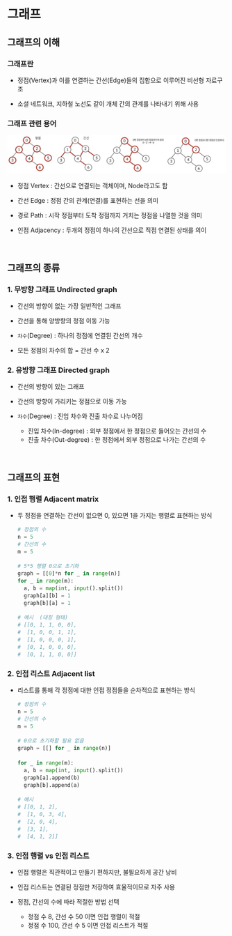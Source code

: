 # 그래프

## 그래프의 이해

### 그래프란
- 정점(Vertex)과 이를 연결하는 간선(Edge)들의 집합으로 이루어진 비선형 자료구조

- 소셜 네트워크, 지하철 노선도 같이 개체 간의 관계를 나타내기 위해 사용


### 그래프 관련 용어
![그래프 용어](graph.jpg)
- 정점 Vertex : 간선으로 연결되는 객체이며, Node라고도 함

- 간선 Edge : 정점 간의 관계(연결)를 표현하는 선을 의미

- 경로 Path : 시작 정점부터 도착 정점까지 거치는 정점을 나열한 것을 의미

- 인점 Adjacency : 두개의 정점이 하나의 간선으로 직점 연결된 상태를 의이

<br>

## 그래프의 종류
### 1. 무방향 그래프 Undirected graph
  - 간선의 방향이 없는 가장 일반적인 그래프

  - 간선을 통해 양방향의 정점 이동 가능

  - `차수`(Degree) : 하나의 정점에 연결된 간선의 개수

  - 모든 정점의 차수의 합 = 간선 수 x 2

### 2. 유방향 그래프 Directed graph
  - 간선의 방향이 있는 그래프

  - 간선의 방향이 가리키는 정점으로 이동 가능

  - `차수`(Degree) : 진입 차수와 진출 차수로 나누어짐
    - 진입 차수(In-degree) : 외부 정점에서 한 정점으로 들어오는 간선의 수
    - 진출 차수(Out-degree) : 한 정점에서 외부 정점으로 나가는 간선의 수

<br>

## 그래프의 표현

### 1. 인접 행렬 Adjacent matrix
- 두 정점을 연결하는 간선이 없으면 0, 있으면 1을 가지는 행렬로 표현하는 방식
  ```python
  # 정점의 수
  n = 5
  # 간선의 수
  m = 5

  # 5*5 행렬 0으로 초기화
  graph = [[0]*n for _ in range(n)]
  for _ in range(m):
    a, b = map(int, input().split())
    graph[a][b] = 1
    graph[b][a] = 1

  # 예시  (대칭 형태)
  # [[0, 1, 1, 0, 0],
  #  [1, 0, 0, 1, 1],
  #  [1, 0, 0, 0, 1],
  #  [0, 1, 0, 0, 0],
  #  [0, 1, 1, 0, 0]]
  ```

### 2. 인접 리스트 Adjacent list
- 리스트를 통해 각 정점에 대한 인접 정점들을 순차적으로 표현하는 방식
  ```python
  # 정점의 수
  n = 5
  # 간선의 수
  m = 5

  # 0으로 초기화할 필요 없음
  graph = [[] for _ in range(n)]

  for _ in range(m):
    a, b = map(int, input().split())
    graph[a].append(b)
    graph[b].append(a)

  # 예시
  # [[0, 1, 2],
  #  [1, 0, 3, 4],
  #  [2, 0, 4],
  #  [3, 1],
  #  [4, 1, 2]]
  ```

### 3. 인접 행렬 vs 인접 리스트

- 인접 행렬은 직관적이고 만들기 편하지만, 불필요하게 공간 낭비

- 인접 리스트는 연결된 정점만 저장하여 효율적이므로 자주 사용

- 정점, 간선의 수에 따라 적절한 방법 선택
  - 정점 수 8, 간선 수 50 이면 인접 행렬이 적절
  - 정점 수 100, 간선 수 5 이면 인접 리스트가 적절